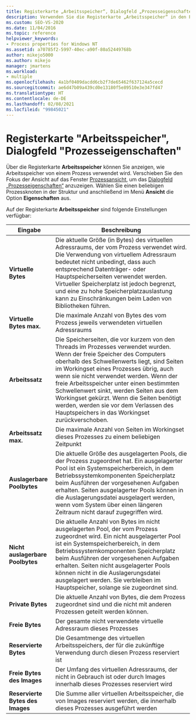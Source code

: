 ```yaml
---
title: Registerkarte „Arbeitsspeicher“, Dialogfeld „Prozesseigenschaften“ | Microsoft-Dokumentation
description: Verwenden Sie die Registerkarte „Arbeitsspeicher“ in den Prozesseigenschaften, um anzuzeigen, wie Arbeitsspeicher von einem Prozess verwendet wird. Sie enthält Informationen zum verwendeten, freigegebenen und virtuellen Speicherplatz.
ms.custom: SEO-VS-2020
ms.date: 11/04/2016
ms.topic: reference
helpviewer_keywords:
- Process properties for Windows NT
ms.assetid: a70785f2-5997-40ec-a90f-80a52449768b
author: mikejo5000
ms.author: mikejo
manager: jmartens
ms.workload:
- multiple
ms.openlocfilehash: 4a1bf0409dacdd6cb2f7de65462f637124a5cecd
ms.sourcegitcommit: ae6d47b09a439cd0e13180f5e89510e3e347fd47
ms.translationtype: HT
ms.contentlocale: de-DE
ms.lasthandoff: 02/08/2021
ms.locfileid: "99845021"
---
```

# <a name="memory-tab-process-properties-dialog-box"></a>Registerkarte "Arbeitsspeicher", Dialogfeld "Prozesseigenschaften"
Über die Registerkarte **Arbeitsspeicher** können Sie anzeigen, wie Arbeitsspeicher von einem Prozess verwendet wird. Verschieben Sie den Fokus der Ansicht auf das Fenster [Prozessansicht](../debugger/processes-view.md), um das [Dialogfeld „Prozesseigenschaften“](../debugger/process-properties-dialog-box.md) anzuzeigen. Wählen Sie einen beliebigen Prozessknoten in der Struktur und anschließend im Menü **Ansicht** die Option **Eigenschaften** aus.

 Auf der Registerkarte **Arbeitsspeicher** sind folgende Einstellungen verfügbar:

|Eingabe|Beschreibung|
|-----------|-----------------|
|**Virtuelle Bytes**|Die aktuelle Größe (in Bytes) des virtuellen Adressraums, der vom Prozess verwendet wird. Die Verwendung von virtuellem Adressraum bedeutet nicht unbedingt, dass auch entsprechend Datenträger- oder Hauptspeicherseiten verwendet werden. Virtueller Speicherplatz ist jedoch begrenzt, und eine zu hohe Speicherplatzauslastung kann zu Einschränkungen beim Laden von Bibliotheken führen.|
|**Virtuelle Bytes max.**|Die maximale Anzahl von Bytes des vom Prozess jeweils verwendeten virtuellen Adressraums|
|**Arbeitssatz**|Die Speicherseiten, die vor kurzem von den Threads im Prozesses verwendet wurden. Wenn der freie Speicher des Computers oberhalb des Schwellenwerts liegt, sind Seiten im Workingset eines Prozesses übrig, auch wenn sie nicht verwendet werden. Wenn der freie Arbeitsspeicher unter einen bestimmten Schwellenwert sinkt, werden Seiten aus dem Workingset gekürzt. Wenn die Seiten benötigt werden, werden sie vor dem Verlassen des Hauptspeichers in das Workingset zurückverschoben.|
|**Arbeitssatz max.**|Die maximale Anzahl von Seiten im Workingset dieses Prozesses zu einem beliebigen Zeitpunkt|
|**Auslagerbare Poolbytes**|Die aktuelle Größe des ausgelagerten Pools, die der Prozess zugeordnet hat. Ein ausgelagerter Pool ist ein Systemspeicherbereich, in dem Betriebssystemkomponenten Speicherplatz beim Ausführen der vorgesehenen Aufgaben erhalten. Seiten ausgelagerter Pools können in die Auslagerungsdatei ausgelagert werden, wenn vom System über einen längeren Zeitraum nicht darauf zugegriffen wird.|
|**Nicht auslagerbare Poolbytes**|Die aktuelle Anzahl von Bytes im nicht ausgelagerten Pool, der vom Prozess zugeordnet wird. Ein nicht ausgelagerter Pool ist ein Systemspeicherbereich, in dem Betriebssystemkomponenten Speicherplatz beim Ausführen der vorgesehenen Aufgaben erhalten. Seiten nicht ausgelagerter Pools können nicht in die Auslagerungsdatei ausgelagert werden. Sie verbleiben im Hauptspeicher, solange sie zugeordnet sind.|
|**Private Bytes**|Die aktuelle Anzahl von Bytes, die dem Prozess zugeordnet sind und die nicht mit anderen Prozessen geteilt werden können.|
|**Freie Bytes**|Der gesamte nicht verwendete virtuelle Adressraum dieses Prozesses|
|**Reservierte Bytes**|Die Gesamtmenge des virtuellen Arbeitsspeichers, der für die zukünftige Verwendung durch diesen Prozess reserviert ist|
|**Freie Bytes des Images**|Der Umfang des virtuellen Adressraums, der nicht in Gebrauch ist oder durch Images innerhalb dieses Prozesses reserviert wird|
|**Reservierte Bytes des Images**|Die Summe aller virtuellen Arbeitsspeicher, die von Images reserviert werden, die innerhalb dieses Prozesses ausgeführt werden|